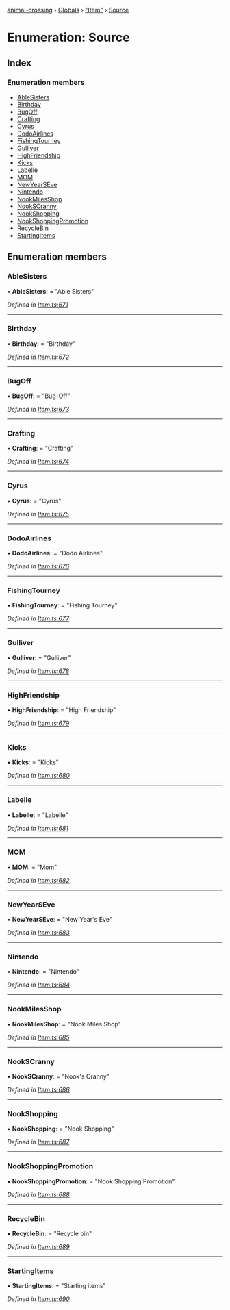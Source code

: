 [animal-crossing](../README.md) › [Globals](../globals.md) › ["Item"](../modules/_item_.md) › [Source](_item_.source.md)

# Enumeration: Source

## Index

### Enumeration members

* [AbleSisters](_item_.source.md#ablesisters)
* [Birthday](_item_.source.md#birthday)
* [BugOff](_item_.source.md#bugoff)
* [Crafting](_item_.source.md#crafting)
* [Cyrus](_item_.source.md#cyrus)
* [DodoAirlines](_item_.source.md#dodoairlines)
* [FishingTourney](_item_.source.md#fishingtourney)
* [Gulliver](_item_.source.md#gulliver)
* [HighFriendship](_item_.source.md#highfriendship)
* [Kicks](_item_.source.md#kicks)
* [Labelle](_item_.source.md#labelle)
* [MOM](_item_.source.md#mom)
* [NewYearSEve](_item_.source.md#newyearseve)
* [Nintendo](_item_.source.md#nintendo)
* [NookMilesShop](_item_.source.md#nookmilesshop)
* [NookSCranny](_item_.source.md#nookscranny)
* [NookShopping](_item_.source.md#nookshopping)
* [NookShoppingPromotion](_item_.source.md#nookshoppingpromotion)
* [RecycleBin](_item_.source.md#recyclebin)
* [StartingItems](_item_.source.md#startingitems)

## Enumeration members

###  AbleSisters

• **AbleSisters**: = "Able Sisters"

*Defined in [Item.ts:671](https://github.com/Norviah/animal-crossing/blob/02b4c7f/module/types/Item.ts#L671)*

___

###  Birthday

• **Birthday**: = "Birthday"

*Defined in [Item.ts:672](https://github.com/Norviah/animal-crossing/blob/02b4c7f/module/types/Item.ts#L672)*

___

###  BugOff

• **BugOff**: = "Bug-Off"

*Defined in [Item.ts:673](https://github.com/Norviah/animal-crossing/blob/02b4c7f/module/types/Item.ts#L673)*

___

###  Crafting

• **Crafting**: = "Crafting"

*Defined in [Item.ts:674](https://github.com/Norviah/animal-crossing/blob/02b4c7f/module/types/Item.ts#L674)*

___

###  Cyrus

• **Cyrus**: = "Cyrus"

*Defined in [Item.ts:675](https://github.com/Norviah/animal-crossing/blob/02b4c7f/module/types/Item.ts#L675)*

___

###  DodoAirlines

• **DodoAirlines**: = "Dodo Airlines"

*Defined in [Item.ts:676](https://github.com/Norviah/animal-crossing/blob/02b4c7f/module/types/Item.ts#L676)*

___

###  FishingTourney

• **FishingTourney**: = "Fishing Tourney"

*Defined in [Item.ts:677](https://github.com/Norviah/animal-crossing/blob/02b4c7f/module/types/Item.ts#L677)*

___

###  Gulliver

• **Gulliver**: = "Gulliver"

*Defined in [Item.ts:678](https://github.com/Norviah/animal-crossing/blob/02b4c7f/module/types/Item.ts#L678)*

___

###  HighFriendship

• **HighFriendship**: = "High Friendship"

*Defined in [Item.ts:679](https://github.com/Norviah/animal-crossing/blob/02b4c7f/module/types/Item.ts#L679)*

___

###  Kicks

• **Kicks**: = "Kicks"

*Defined in [Item.ts:680](https://github.com/Norviah/animal-crossing/blob/02b4c7f/module/types/Item.ts#L680)*

___

###  Labelle

• **Labelle**: = "Labelle"

*Defined in [Item.ts:681](https://github.com/Norviah/animal-crossing/blob/02b4c7f/module/types/Item.ts#L681)*

___

###  MOM

• **MOM**: = "Mom"

*Defined in [Item.ts:682](https://github.com/Norviah/animal-crossing/blob/02b4c7f/module/types/Item.ts#L682)*

___

###  NewYearSEve

• **NewYearSEve**: = "New Year's Eve"

*Defined in [Item.ts:683](https://github.com/Norviah/animal-crossing/blob/02b4c7f/module/types/Item.ts#L683)*

___

###  Nintendo

• **Nintendo**: = "Nintendo"

*Defined in [Item.ts:684](https://github.com/Norviah/animal-crossing/blob/02b4c7f/module/types/Item.ts#L684)*

___

###  NookMilesShop

• **NookMilesShop**: = "Nook Miles Shop"

*Defined in [Item.ts:685](https://github.com/Norviah/animal-crossing/blob/02b4c7f/module/types/Item.ts#L685)*

___

###  NookSCranny

• **NookSCranny**: = "Nook's Cranny"

*Defined in [Item.ts:686](https://github.com/Norviah/animal-crossing/blob/02b4c7f/module/types/Item.ts#L686)*

___

###  NookShopping

• **NookShopping**: = "Nook Shopping"

*Defined in [Item.ts:687](https://github.com/Norviah/animal-crossing/blob/02b4c7f/module/types/Item.ts#L687)*

___

###  NookShoppingPromotion

• **NookShoppingPromotion**: = "Nook Shopping Promotion"

*Defined in [Item.ts:688](https://github.com/Norviah/animal-crossing/blob/02b4c7f/module/types/Item.ts#L688)*

___

###  RecycleBin

• **RecycleBin**: = "Recycle bin"

*Defined in [Item.ts:689](https://github.com/Norviah/animal-crossing/blob/02b4c7f/module/types/Item.ts#L689)*

___

###  StartingItems

• **StartingItems**: = "Starting items"

*Defined in [Item.ts:690](https://github.com/Norviah/animal-crossing/blob/02b4c7f/module/types/Item.ts#L690)*
